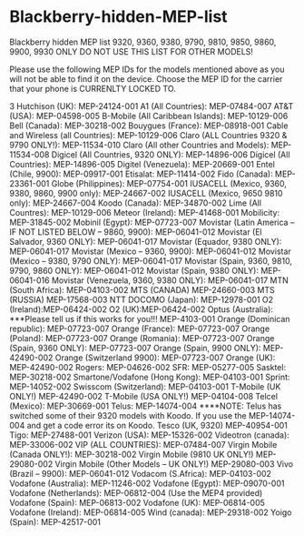 # Blackberry-hidden-MEP-list
Blackberry hidden MEP list 9320, 9360, 9380, 9790, 9810, 9850, 9860, 9900, 9930 ONLY
DO NOT USE THIS LIST FOR OTHER MODELS!

Please use the following MEP IDs for the models mentioned above as you will not be able to find it on the device. Choose the MEP ID for the carrier that your phone is CURRENLTY LOCKED TO.

3 Hutchison (UK): MEP-24124-001
A1 (All Countries): MEP-07484-007
AT&T (USA): MEP-04598-005
B-Mobile (All Caribbean Islands): MEP-10129-006
Bell (Canada): MEP-30218-002
Bouygues (France): MEP-08918-001
Cable and Wireless (all Countries): MEP-10129-006
Claro (ALL Countries 9320 & 9790 ONLY!): MEP-11534-010
Claro (All other Countries and Models): MEP-11534-008
Digicel (All Countries, 9320 ONLY): MEP-14896-006
Digicel (All Countries): MEP-14896-005
Digitel (Venezuela): MEP-20669-001
Entel (Chile, 9900): MEP-09917-001
Etisalat: MEP-11414-002
Fido (Canada): MEP-23361-001
Globe (Philippines): MEP-07754-001
IUSACELL (Mexico, 9360, 9380, 9860, 9900 only): MEP-24667-002
IUSACELL (Mexico, 9650 9810 only): MEP-24667-004
Koodo (Canada): MEP-34870-002
Lime (All Countres): MEP-10129-006
Meteor (Ireland): MEP-41468-001
Mobilicity: MEP-31845-002
Mobinil (Egypt): MEP-07723-007
Movistar (Latin America – IF NOT LISTED BELOW – 9860, 9900): MEP-06041-012
Movistar (El Salvador, 9360 ONLY): MEP-06041-017
Movistar (Equador, 9380 ONLY): MEP-06041-017
Movistar (Mexico – 9360, 9900): MEP-06041-012
Movistar (Mexico – 9380, 9790 ONLY): MEP-06041-017
Movistar (Spain, 9360, 9810, 9790, 9860 ONLY): MEP-06041-012
Movistar (Spain, 9380 ONLY): MEP-06041-016
Movistar (Venezuela, 9360, 9380 ONLY): MEP-06041-017
MTN (South Africa): MEP-04103-002
MTS (CANADA) MEP-24660-003
MTS (RUSSIA) MEP-17568-003
NTT DOCOMO (Japan): MEP-12978-001
O2 (Ireland):MEP-06424-002
O2 (UK):MEP-06424-002
Optus (Australia): ***Please tell us if this works for you!!! MEP-4103-001
Orange (Dominican republic): MEP-07723-007
Orange (France): MEP-07723-007
Orange (Poland): MEP-07723-007
Orange (Romania): MEP-07723-007
Orange (Spain, 9360 ONLY): MEP-07723-007
Orange (Spain, 9900 ONLY): MEP-42490-002
Orange (Switzerland 9900): MEP-07723-007
Orange (UK): MEP-42490-002
Rogers: MEP-04626-002
SFR: MEP-05277-005
Sasktel: MEP-30218-002
Smartone/Vodafone (Hong Kong): MEP-04103-001
Sprint: MEP-14052-002
Swisscom (Switzerland): MEP-04103-001
T-Mobile (UK ONLY!) MEP-42490-002
T-Mobile (USA ONLY!) MEP-04104-008
Telcel (Mexico): MEP-30669-001
Telus: MEP-14074-004 ****NOTE: Telus has switched some of their 9320 models with Koodo. If you use the MEP-14074-004 and get a code error its on Koodo.
Tesco (UK, 9320) MEP-40954-001
Tigo: MEP-27488-001
Verizon (USA): MEP-15326-002
Videotron (canada): MEP-33006-002
VIP (ALL COUNTRIES): MEP-07484-007
Virgin Mobile (Canada ONLY!): MEP-30218-002
Virgin Mobile (9810 UK ONLY!) MEP-29080-002
Virgin Mobile (Other Models – UK ONLY!) MEP-29080-003
Vivo (Brazil – 9900): MEP-06041-012
Vodacom (S.Africa): MEP-04103-002
Vodafone (Australia): MEP-11246-002
Vodafone (Egypt): MEP-09070-001
Vodafone (Netherlands): MEP-06812-004 (Use the MEP4 provided)
Vodafone (Spain): MEP-06813-002
Vodafone (UK): MEP-06814-005
Vodafone (Ireland): MEP-06814-005
Wind (canada): MEP-29318-002
Yoigo (Spain): MEP-42517-001

